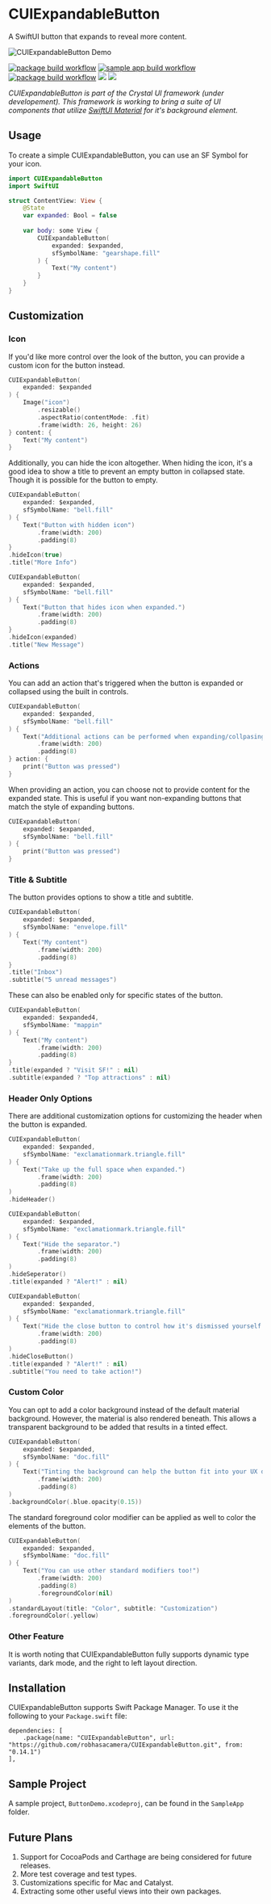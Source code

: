 # CUIExpandableButton

A SwiftUI button that expands to reveal more content.

![CUIExpandableButton Demo](Assets/demo.gif)

[![package build workflow](https://github.com/robhasacamera/CUIExpandableButton/actions/workflows/package.yml/badge.svg)](https://github.com/robhasacamera/CUIExpandableButton/actions/workflows/package.yml)
[![sample app build workflow](https://github.com/robhasacamera/CUIExpandableButton/actions/workflows/sample_app.yml/badge.svg)](https://github.com/robhasacamera/CUIExpandableButton/actions/workflows/sample_app.yml)
[![package build workflow](https://github.com/robhasacamera/CUIExpandableButton/actions/workflows/test.yml/badge.svg)](https://github.com/robhasacamera/CUIExpandableButton/actions/workflows/test.yml)
[![](https://img.shields.io/endpoint?url=https%3A%2F%2Fswiftpackageindex.com%2Fapi%2Fpackages%2Frobhasacamera%2FCUIExpandableButton%2Fbadge%3Ftype%3Dswift-versions)](https://swiftpackageindex.com/robhasacamera/CUIExpandableButton)
[![](https://img.shields.io/endpoint?url=https%3A%2F%2Fswiftpackageindex.com%2Fapi%2Fpackages%2Frobhasacamera%2FCUIExpandableButton%2Fbadge%3Ftype%3Dplatforms)](https://swiftpackageindex.com/robhasacamera/CUIExpandableButton)

*CUIExpandableButton is part of the Crystal UI framework (under developement). This framework is working to bring a suite of UI components that utilize [SwiftUI Material](https://developer.apple.com/documentation/swiftui/material) for it's background element.* 

## Usage

To create a simple CUIExpandableButton, you can use an SF Symbol for your icon.

```swift
import CUIExpandableButton
import SwiftUI

struct ContentView: View {
    @State
    var expanded: Bool = false
    
    var body: some View {
        CUIExpandableButton(
            expanded: $expanded,
            sfSymbolName: "gearshape.fill"
        ) {
            Text("My content")
        }
    }
}
```

## Customization

### Icon

If you'd like more control over the look of the button, you can provide a custom icon for the button instead.

```swift
CUIExpandableButton(
    expanded: $expanded
) {
    Image("icon")
        .resizable()
        .aspectRatio(contentMode: .fit)
        .frame(width: 26, height: 26)
} content: {
    Text("My content")
}
```

Additionally, you can hide the icon altogether. When hiding the icon, it's a good idea to show a title to prevent an empty button in collapsed state. Though it is possible for the button to empty.

```swift
CUIExpandableButton(
    expanded: $expanded,
    sfSymbolName: "bell.fill"
) {
    Text("Button with hidden icon")
        .frame(width: 200)
        .padding(8)
}
.hideIcon(true)
.title("More Info")

CUIExpandableButton(
    expanded: $expanded,
    sfSymbolName: "bell.fill"
) {
    Text("Button that hides icon when expanded.")
        .frame(width: 200)
        .padding(8)
}
.hideIcon(expanded)
.title("New Message")
```

### Actions

You can add an action that's triggered when the button is expanded or collapsed using the built in controls.

```swift
CUIExpandableButton(
    expanded: $expanded,
    sfSymbolName: "bell.fill"
) {
    Text("Additional actions can be performed when expanding/collpasing")
        .frame(width: 200)
        .padding(8)
} action: {
    print("Button was pressed")
}
```

When providing an action, you can choose not to provide content for the expanded state. This is useful if you want non-expanding buttons that match the style of expanding buttons.

```swift
CUIExpandableButton(
    expanded: $expanded,
    sfSymbolName: "bell.fill"
) {
    print("Button was pressed")
}
```

### Title & Subtitle

The button provides options to show a title and subtitle. 

```Swift
CUIExpandableButton(
    expanded: $expanded,
    sfSymbolName: "envelope.fill"
) {
    Text("My content")
        .frame(width: 200)
        .padding(8)
}
.title("Inbox")
.subtitle("5 unread messages")
```

These can also be enabled only for specific states of the button.

```swift
CUIExpandableButton(
    expanded: $expanded4,
    sfSymbolName: "mappin"
) {
    Text("My content")
        .frame(width: 200)
        .padding(8)
}
.title(expanded ? "Visit SF!" : nil)
.subtitle(expanded ? "Top attractions" : nil)
```

### Header Only Options

There are additional customization options for customizing the header when the button is expanded. 

```swift
CUIExpandableButton(
    expanded: $expanded,
    sfSymbolName: "exclamationmark.triangle.fill"
) {
    Text("Take up the full space when expanded.")
        .frame(width: 200)
        .padding(8)
)
.hideHeader()

CUIExpandableButton(
    expanded: $expanded,
    sfSymbolName: "exclamationmark.triangle.fill"
) {
    Text("Hide the separator.")
        .frame(width: 200)
        .padding(8)
)
.hideSeperator()
.title(expanded ? "Alert!" : nil)

CUIExpandableButton(
    expanded: $expanded,
    sfSymbolName: "exclamationmark.triangle.fill"
) {
    Text("Hide the close button to control how it's dismissed yourself.")
        .frame(width: 200)
        .padding(8)
)
.hideCloseButton()
.title(expanded ? "Alert!" : nil)
.subtitle("You need to take action!")
```

### Custom Color

You can opt to add a color background instead of the default material background. However, the material is also rendered beneath. This allows a transparent background to be added that results in a tinted effect.

```swift
CUIExpandableButton(
    expanded: $expanded,
    sfSymbolName: "doc.fill"
) {
    Text("Tinting the background can help the button fit into your UX design.")
        .frame(width: 200)
        .padding(8)
)
.backgroundColor(.blue.opacity(0.15))
```

The standard foreground color modifier can be applied as well to color the elements of the button.

```swift
CUIExpandableButton(
    expanded: $expanded,
    sfSymbolName: "doc.fill"
) {
    Text("You can use other standard modifiers too!")
        .frame(width: 200)
        .padding(8)
        .foregroundColor(nil)
)
.standardLayout(title: "Color", subtitle: "Customization")
.foregroundColor(.yellow)
```

### Other Feature

It is worth noting that CUIExpandableButton fully supports dynamic type variants, dark mode, and the right to left layout direction.

## Installation

CUIExpandableButton supports Swift Package Manager. To use it the following to your `Package.swift` file:

```
dependencies: [
    .package(name: "CUIExpandableButton", url: "https://github.com/robhasacamera/CUIExpandableButton.git", from: "0.14.1")
],
```

## Sample Project

A sample project, `ButtonDemo.xcodeproj`, can be found in the `SampleApp` folder.

## Future Plans

1. Support for CocoaPods and Carthage are being considered for future releases.
2. More test coverage and test types.
3. Customizations specific for Mac and Catalyst.
4. Extracting some other useful views into their own packages.
